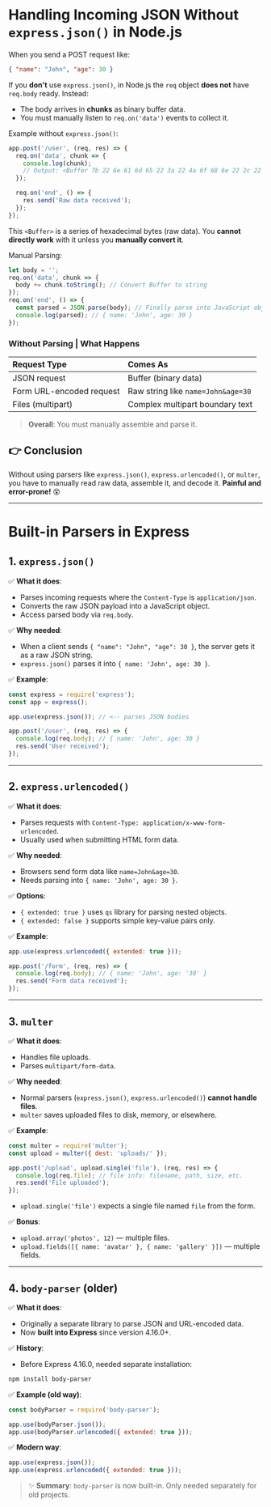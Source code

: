 # Handling Incoming JSON Without `express.json()` in Node.js

When you send a POST request like:
```json
{ "name": "John", "age": 30 }
```

If you **don't** use `express.json()`, in Node.js the `req` object **does not** have `req.body` ready. Instead:

- The body arrives in **chunks** as binary buffer data.
- You must manually listen to `req.on('data')` events to collect it.

Example without `express.json()`:
```javascript
app.post('/user', (req, res) => {
  req.on('data', chunk => {
    console.log(chunk);
    // Output: <Buffer 7b 22 6e 61 6d 65 22 3a 22 4a 6f 68 6e 22 2c 22 61 67 65 22 3a 33 30 7d>
  });

  req.on('end', () => {
    res.send('Raw data received');
  });
});
```

This `<Buffer>` is a series of hexadecimal bytes (raw data). You **cannot directly work** with it unless you **manually convert it**.

Manual Parsing:
```javascript
let body = '';
req.on('data', chunk => {
  body += chunk.toString(); // Convert Buffer to string
});
req.on('end', () => {
  const parsed = JSON.parse(body); // Finally parse into JavaScript object
  console.log(parsed); // { name: 'John', age: 30 }
});
```

### Without Parsing | What Happens
| Request Type | Comes As |
| :----------- | :------- |
| JSON request | Buffer (binary data) |
| Form URL-encoded request | Raw string like `name=John&age=30` |
| Files (multipart) | Complex multipart boundary text |

> **Overall**: You must manually assemble and parse it.

## 👉 Conclusion
Without using parsers like `express.json()`, `express.urlencoded()`, or `multer`, you have to manually read raw data, assemble it, and decode it. **Painful and error-prone!** 😵

---

# Built-in Parsers in Express

## 1. `express.json()`

✅ **What it does**:
- Parses incoming requests where the `Content-Type` is `application/json`.
- Converts the raw JSON payload into a JavaScript object.
- Access parsed body via `req.body`.

✅ **Why needed**:
- When a client sends `{ "name": "John", "age": 30 }`, the server gets it as a raw JSON string.
- `express.json()` parses it into `{ name: 'John', age: 30 }`.

✅ **Example**:
```javascript
const express = require('express');
const app = express();

app.use(express.json()); // <-- parses JSON bodies

app.post('/user', (req, res) => {
  console.log(req.body); // { name: 'John', age: 30 }
  res.send('User received');
});
```

---

## 2. `express.urlencoded()`

✅ **What it does**:
- Parses requests with `Content-Type: application/x-www-form-urlencoded`.
- Usually used when submitting HTML form data.

✅ **Why needed**:
- Browsers send form data like `name=John&age=30`.
- Needs parsing into `{ name: 'John', age: 30 }`.

✅ **Options**:
- `{ extended: true }` uses `qs` library for parsing nested objects.
- `{ extended: false }` supports simple key-value pairs only.

✅ **Example**:
```javascript
app.use(express.urlencoded({ extended: true }));

app.post('/form', (req, res) => {
  console.log(req.body); // { name: 'John', age: '30' }
  res.send('Form data received');
});
```

---

## 3. `multer`

✅ **What it does**:
- Handles file uploads.
- Parses `multipart/form-data`.

✅ **Why needed**:
- Normal parsers (`express.json()`, `express.urlencoded()`) **cannot handle files**.
- `multer` saves uploaded files to disk, memory, or elsewhere.

✅ **Example**:
```javascript
const multer = require('multer');
const upload = multer({ dest: 'uploads/' });

app.post('/upload', upload.single('file'), (req, res) => {
  console.log(req.file); // file info: filename, path, size, etc.
  res.send('File uploaded');
});
```
- `upload.single('file')` expects a single file named `file` from the form.

✅ **Bonus**:
- `upload.array('photos', 12)` — multiple files.
- `upload.fields([{ name: 'avatar' }, { name: 'gallery' }])` — multiple fields.

---

## 4. `body-parser` (older)

✅ **What it does**:
- Originally a separate library to parse JSON and URL-encoded data.
- Now **built into Express** since version 4.16.0+.

✅ **History**:
- Before Express 4.16.0, needed separate installation:
```bash
npm install body-parser
```

✅ **Example (old way)**:
```javascript
const bodyParser = require('body-parser');

app.use(bodyParser.json());
app.use(bodyParser.urlencoded({ extended: true }));
```

✅ **Modern way**:
```javascript
app.use(express.json());
app.use(express.urlencoded({ extended: true }));
```

> ✨ **Summary**: `body-parser` is now built-in. Only needed separately for old projects.

